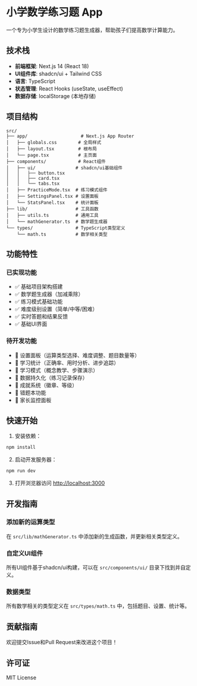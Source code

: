 # 小学数学练习题 App

一个专为小学生设计的数学练习题生成器，帮助孩子们提高数学计算能力。

## 技术栈

- **前端框架**: Next.js 14 (React 18)
- **UI组件库**: shadcn/ui + Tailwind CSS
- **语言**: TypeScript
- **状态管理**: React Hooks (useState, useEffect)
- **数据存储**: localStorage (本地存储)

## 项目结构

```
src/
├── app/                    # Next.js App Router
│   ├── globals.css        # 全局样式
│   ├── layout.tsx         # 根布局
│   └── page.tsx           # 主页面
├── components/            # React组件
│   ├── ui/               # shadcn/ui基础组件
│   │   ├── button.tsx
│   │   ├── card.tsx
│   │   └── tabs.tsx
│   ├── PracticeMode.tsx  # 练习模式组件
│   ├── SettingsPanel.tsx # 设置面板
│   └── StatsPanel.tsx    # 统计面板
├── lib/                  # 工具函数
│   ├── utils.ts          # 通用工具
│   └── mathGenerator.ts  # 数学题生成器
└── types/                # TypeScript类型定义
    └── math.ts           # 数学相关类型
```

## 功能特性

### 已实现功能
- ✅ 基础项目架构搭建
- ✅ 数学题生成器（加减乘除）
- ✅ 练习模式基础功能
- ✅ 难度级别设置（简单/中等/困难）
- ✅ 实时答题和结果反馈
- ✅ 基础UI界面

### 待开发功能
- 🔄 设置面板（运算类型选择、难度调整、题目数量等）
- 🔄 学习统计（正确率、用时分析、进步追踪）
- 🔄 学习模式（概念教学、步骤演示）
- 🔄 数据持久化（练习记录保存）
- 🔄 成就系统（徽章、等级）
- 🔄 错题本功能
- 🔄 家长监控面板

## 快速开始

1. 安装依赖：
```bash
npm install
```

2. 启动开发服务器：
```bash
npm run dev
```

3. 打开浏览器访问 [http://localhost:3000](http://localhost:3000)

## 开发指南

### 添加新的运算类型
在 `src/lib/mathGenerator.ts` 中添加新的生成函数，并更新相关类型定义。

### 自定义UI组件
所有UI组件基于shadcn/ui构建，可以在 `src/components/ui/` 目录下找到并自定义。

### 数据类型
所有数学相关的类型定义在 `src/types/math.ts` 中，包括题目、设置、统计等。

## 贡献指南

欢迎提交Issue和Pull Request来改进这个项目！

## 许可证

MIT License